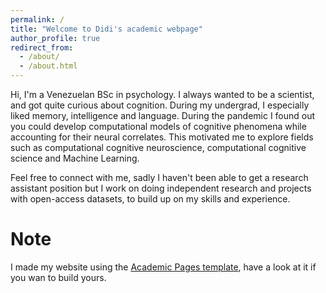 ```yaml
---
permalink: /
title: "Welcome to Didi's academic webpage"
author_profile: true
redirect_from: 
  - /about/
  - /about.html
---
```


Hi, I'm a Venezuelan BSc in psychology. I always wanted to be a scientist, and got quite curious about cognition. During my undergrad, I especially liked memory, intelligence and language. During the pandemic I found out you could develop computational models of cognitive phenomena while accounting for their neural correlates. This motivated me to explore fields such as computational cognitive neuroscience, computational cognitive science and Machine Learning. 

Feel free to connect with me, sadly I haven't been able to get a research assistant position but I work on doing independent research and projects with open-access datasets, to build up on my skills and experience. 


Note
======
I made my website using the [Academic Pages template](https://github.com/academicpages/academicpages.github.io), have a look at it if you wan to build yours.
